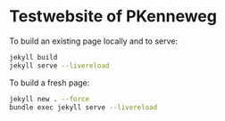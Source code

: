 # Testwebsite of PKenneweg

To build an existing page locally and to serve:

```bash
jekyll build
jekyll serve --livereload
```

To build a fresh page:
```bash
jekyll new . --force
bundle exec jekyll serve --livereload
```
